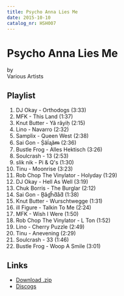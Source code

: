 ```yaml
---
title: Psycho Anna Lies Me
date: 2015-10-10
catalog_nr: HSH007
---
```


# Psycho Anna Lies Me
by  
Various Artists

## Playlist

1. DJ Okay - Orthodogs (3:33)
2. MFK - This Land (1:37)
3. Knut Butter - Yâ râyiḥ (2:15)
4. Lino - Navarro (2:32)
5. Samplix - Queen West (2:38)
6. Sai Gon - Ṩăĺᶏăᵯ (2:36)
7. Bustle Frog - Alles Hektisch (3:26)
8. Soulcrash - 13 (2:53)
9. slik nik - Pi & Q's (1:30)
10. Tinu - Moonrise (3:23)
11. Rob Chop The Vinylator - Holyday (1:29)
12. DJ Okay - Hell As Well (3:19)
13. Chuk Borris - The Burglar (2:12)
14. Sai Gon - Ḇȃɠȟƌåƌ (1:38)
15. Knut Butter - Wurschtwegge (1:31)
16. ill Figure - Talkin To Me (2:24)
17. MFK - Wish I Were (1:50)
18. Rob Chop The Vinylator - L Ton (1:52)
19. Lino - Cherry Puzzle (2:49)
20. Tinu - Anevening (2:29)
21. Soulcrash - 33 (1:46)
22. Bustle Frog - Woop A Smile (3:01)

## Links

* [Download .zip](https://cdn.homestreethome.ch/releases/hsh007/zip/hsh007.zip)
* [Discogs](https://www.discogs.com/Home-Street-Home-Psycho-Anna-Lies-Me/release/7575933)
